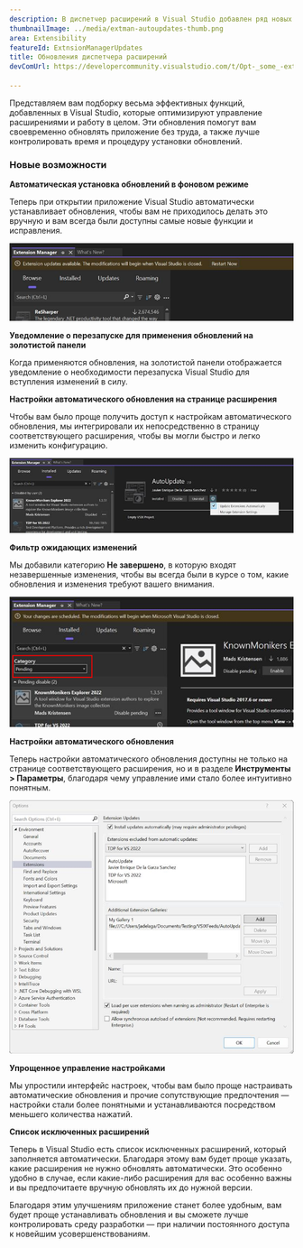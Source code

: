 ```yaml
---
description: В диспетчер расширений в Visual Studio добавлен ряд новых обновлений, благодаря которым вам будет проще управлять расширениями.
thumbnailImage: ../media/extman-autoupdates-thumb.png
area: Extensibility
featureId: ExtnsionManagerUpdates
title: Обновления диспетчера расширений
devComUrl: https://developercommunity.visualstudio.com/t/Opt-_some_-extensions-in-to-auto-update/1236000

---
```



Представляем вам подборку весьма эффективных функций, добавленных в Visual Studio, которые оптимизируют управление расширениями и работу в целом. Эти обновления помогут вам своевременно обновлять приложение без труда, а также лучше контролировать время и процедуру установки обновлений.

### Новые возможности

**Автоматическая установка обновлений в фоновом режиме**

Теперь при открытии приложение Visual Studio автоматически устанавливает обновления, чтобы вам не приходилось делать это вручную и вам всегда были доступны самые новые функции и исправления.

![Автоматическая установка обновлений диспетчера расширений](../media/extman-autoupdates.png)

**Уведомление о перезапуске для применения обновлений на золотистой панели**

Когда применяются обновления, на золотистой панели отображается уведомление о необходимости перезапуска Visual Studio для вступления изменений в силу.

**Настройки автоматического обновления на странице расширения**

Чтобы вам было проще получить доступ к настройкам автоматического обновления, мы интегрировали их непосредственно в страницу соответствующего расширения, чтобы вы могли быстро и легко изменить конфигурацию.

![Настройки обновления диспетчера расширений](../media/extman-updatesettings.png)

**Фильтр ожидающих изменений**

Мы добавили категорию **Не завершено**, в которую входят незавершенные изменения, чтобы вы всегда были в курсе о том, какие обновления и изменения требуют вашего внимания.

![Ожидающие установки обновления диспетчера расширений](../media/extman-pending.png)

**Настройки автоматического обновления**

Теперь настройки автоматического обновления доступны не только на странице соответствующего расширения, но и в разделе **Инструменты > Параметры**, благодаря чему управление ими стало более интуитивно понятным.

![Параметры диспетчера расширений](../media/extman-options.png)

**Упрощенное управление настройками**

Мы упростили интерфейс настроек, чтобы вам было проще настраивать автоматические обновления и прочие сопутствующие предпочтения — настройки стали более понятными и устанавливаются посредством меньшего количества нажатий.

**Список исключенных расширений**

Теперь в Visual Studio есть список исключенных расширений, который заполняется автоматически. Благодаря этому вам будет проще указать, какие расширения не нужно обновлять автоматически. Это особенно удобно в случае, если какие-либо расширения для вас особенно важны и вы предпочитаете вручную обновлять их до нужной версии.

Благодаря этим улучшениям приложение станет более удобным, вам будет проще устанавливать обновления и вы сможете лучше контролировать среду разработки — при наличии постоянного доступа к новейшим усовершенствованиям.
